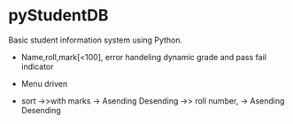 # pyStudentDB

Basic student information system using Python.

- Name,roll,mark[<100], error handeling dynamic grade and pass fail indicator

- Menu driven

- sort
  ->>with marks
  -> Asending Desending
  ->> roll number,
  -> Asending Desending
